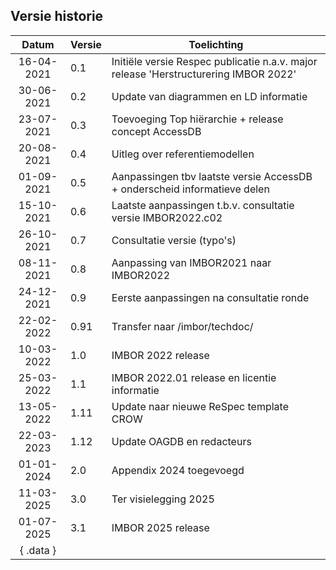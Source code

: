 ## Versie historie

|   Datum    | Versie | Toelichting                                                                          |
|:----------:|--------|--------------------------------------------------------------------------------------|
| 16-04-2021 | 0.1    | Initiële versie Respec publicatie n.a.v. major release 'Herstructurering IMBOR 2022' |
| 30-06-2021 | 0.2    | Update van diagrammen en LD informatie                                               |
| 23-07-2021 | 0.3    | Toevoeging Top hiërarchie + release concept AccessDB                                 |
| 20-08-2021 | 0.4    | Uitleg over referentiemodellen                                                       |
| 01-09-2021 | 0.5    | Aanpassingen tbv laatste versie AccessDB + onderscheid informatieve delen            |
| 15-10-2021 | 0.6    | Laatste aanpassingen t.b.v. consultatie versie IMBOR2022.c02                         |
| 26-10-2021 | 0.7    | Consultatie versie (typo's)                                                          |
| 08-11-2021 | 0.8    | Aanpassing van IMBOR2021 naar IMBOR2022                                              |
| 24-12-2021 | 0.9    | Eerste aanpassingen na consultatie ronde                                             |
| 22-02-2022 | 0.91   | Transfer naar /imbor/techdoc/                                                        |
| 10-03-2022 | 1.0    | IMBOR 2022 release                                                                   |
| 25-03-2022 | 1.1    | IMBOR 2022.01 release en licentie informatie                                         |
| 13-05-2022 | 1.11   | Update naar nieuwe ReSpec template CROW                                              |
| 22-03-2023 | 1.12   | Update OAGDB en redacteurs                                                           |
| 01-01-2024 | 2.0    | Appendix 2024 toegevoegd                                                             |
| 11-03-2025 | 3.0    | Ter visielegging 2025                                                                |
| 01-07-2025 | 3.1    | IMBOR 2025 release                                                                   |
| { .data }  |        |                                                                                      |